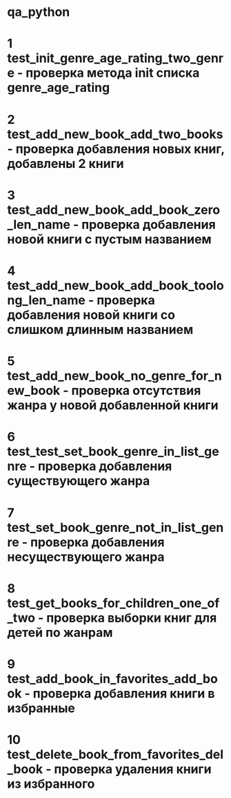 # qa_python
# 1  test_init_genre_age_rating_two_genre - проверка метода __init__ списка genre_age_rating
# 2  test_add_new_book_add_two_books - проверка добавления новых книг, добавлены 2 книги
# 3  test_add_new_book_add_book_zero_len_name - проверка добавления новой книги с пустым названием
# 4  test_add_new_book_add_book_toolong_len_name - проверка добавления новой книги со слишком длинным названием
# 5  test_add_new_book_no_genre_for_new_book - проверка отсутствия жанра у новой добавленной книги
# 6  test_test_set_book_genre_in_list_genre - проверка добавления существующего жанра
# 7  test_set_book_genre_not_in_list_genre - проверка добавления несуществующего жанра
# 8  test_get_books_for_children_one_of_two - проверка выборки книг для детей по жанрам
# 9  test_add_book_in_favorites_add_book - проверка добавления книги в избранные
# 10 test_delete_book_from_favorites_del_book - проверка удаления книги из избранного
